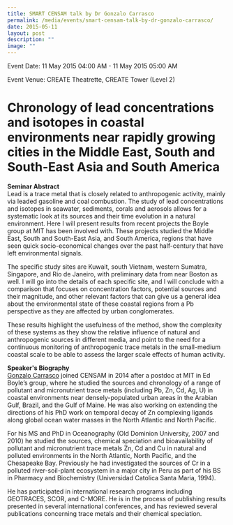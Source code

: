 ```yaml
---
title: SMART CENSAM talk by Dr Gonzalo Carrasco
permalink: /media/events/smart-censam-talk-by-dr-gonzalo-carrasco/
date: 2015-05-11
layout: post
description: ""
image: ""
---
```


Event Date: 11 May 2015 04:00 AM - 11 May 2015 05:00 AM

Event Venue: CREATE Theatrette, CREATE Tower (Level 2)

Chronology of lead concentrations and isotopes in coastal environments near rapidly growing cities in the Middle East, South and South-East Asia and South America
==================================================================================================================================================================

**Seminar Abstract**  
Lead is a trace metal that is closely related to anthropogenic activity, mainly via leaded gasoline and coal combustion. The study of lead concentrations and isotopes in seawater, sediments, corals and aerosols allows for a systematic look at its sources and their time evolution in a natural environment. Here I will present results from recent projects the Boyle group at MIT has been involved with. These projects studied the Middle East, South and South-East Asia, and South America, regions that have seen quick socio-economical changes over the past half-century that have left environmental signals.

The specific study sites are Kuwait, south Vietnam, western Sumatra, Singapore, and Rio de Janeiro, with preliminary data from near Boston as well. I will go into the details of each specific site, and I will conclude with a comparison that focuses on concentration factors, potential sources and their magnitude, and other relevant factors that can give us a general idea about the environmental state of these coastal regions from a Pb perspective as they are affected by urban conglomerates.

These results highlight the usefulness of the method, show the complexity of these systems as they show the relative influence of natural and anthropogenic sources in different media, and point to the need for a continuous monitoring of anthropogenic trace metals in the small-medium coastal scale to be able to assess the larger scale effects of human activity.

**Speaker's Biography**  
[Gonzalo Carrasco](https://sites.google.com/site/gonzalogcarrasco/home) joined CENSAM in 2014 after a postdoc at MIT in Ed Boyle’s group, where he studied the sources and chronology of a range of pollutant and micronutrient trace metals (including Pb, Zn, Cd, Ag, U) in coastal environments near densely-populated urban areas in the Arabian Gulf, Brazil, and the Gulf of Maine. He was also working on extending the directions of his PhD work on temporal decay of Zn complexing ligands along global ocean water masses in the North Atlantic and North Pacific.  
  
For his MS and PhD in Oceanography (Old Dominion University, 2007 and 2010) he studied the sources, chemical speciation and bioavailability of pollutant and micronutrient trace metals Zn, Cd and Cu in natural and polluted environments in the North Atlantic, North Pacific, and the Chesapeake Bay. Previously he had investigated the sources of Cr in a polluted river-soil-plant ecosystem in a major city in Peru as part of his BS in Pharmacy and Biochemistry (Universidad Catolica Santa Maria, 1994).  
  
He has participated in international research programs including GEOTRACES, SCOR, and C-MORE. He is in the process of publishing results presented in several international conferences, and has reviewed several publications concerning trace metals and their chemical speciation.